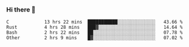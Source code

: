 ### Hi there 👋

<!--
**WShiBin/WShiBin** is a ✨ _special_ ✨ repository because its `README.md` (this file) appears on your GitHub profile.

Here are some ideas to get you started:

- 🔭 I’m currently working on ...
- 🌱 I’m currently learning ...
- 👯 I’m looking to collaborate on ...
- 🤔 I’m looking for help with ...
- 💬 Ask me about ...
- 📫 How to reach me: ...
- 😄 Pronouns: ...
- ⚡ Fun fact: ...
-->

<!--START_SECTION:waka-->

```text
C             13 hrs 22 mins  ███████████░░░░░░░░░░░░░░   43.66 %
Rust          4 hrs 28 mins   ███▓░░░░░░░░░░░░░░░░░░░░░   14.64 %
Bash          2 hrs 22 mins   ██░░░░░░░░░░░░░░░░░░░░░░░   07.78 %
Other         2 hrs 9 mins    █▓░░░░░░░░░░░░░░░░░░░░░░░   07.02 %
```

<!--END_SECTION:waka-->
